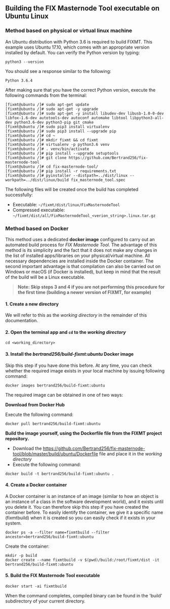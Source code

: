## Building the FIX Masternode Tool executable on Ubuntu Linux

### Method based on physical or virtual linux machine

An Ubuntu distribution with Python 3.6 is required to build FIXMT. This example uses Ubuntu 17.10, which comes with an appropriate version installed by default. You can verify the Python version by typing:

```
python3 --version
```

You should see a response similar to the following:

  `Python 3.6.4`

After making sure that you have the correct Python version, execute the following commands from the terminal:

```
[fixmt@ubuntu /]# sudo apt-get update
[fixmt@ubuntu /]# sudo apt-get -y upgrade
[fixmt@ubuntu /]# sudo apt-get -y install libudev-dev libusb-1.0-0-dev libfox-1.6-dev autotools-dev autoconf automake libtool libpython3-all-dev python3.6-dev python3-pip git cmake
[fixmt@ubuntu /]# sudo pip3 install virtualenv
[fixmt@ubuntu /]# sudo pip3 install --upgrade pip
[fixmt@ubuntu /]# cd ~
[fixmt@ubuntu /]# mkdir fixmt && cd fixmt
[fixmt@ubuntu /]# virtualenv -p python3.6 venv
[fixmt@ubuntu /]# . venv/bin/activate
[fixmt@ubuntu /]# pip install --upgrade setuptools
[fixmt@ubuntu /]# git clone https://github.com/Bertrand256/fix-masternode-tool
[fixmt@ubuntu /]# cd fix-masternode-tool/
[fixmt@ubuntu /]# pip install -r requirements.txt
[fixmt@ubuntu /]# pyinstaller --distpath=../dist/linux --workpath=../dist/linux/build fix_masternode_tool.spec
```

The following files will be created once the build has completed successfully:

* Executable: `~/fixmt/dist/linux/FixMasternodeTool`
* Compressed executable: `~/fixmt/dist/all/FixMasternodeTool_<verion_string>.linux.tar.gz`


### Method based on Docker

This method uses a dedicated **docker image** configured to carry out an automated build process for *FIX Masternode Tool*. The advantage of this method is its simplicity and the fact that it does not make any changes in the list of installed apps/libraries on your physical/virtual machine. All necessary dependencies are installed inside the Docker container. The second important advantage is that compilation can also be carried out on Windows or macOS (if Docker is installed), but keep in mind that the result of the build will be a Linux executable.

> **Note: Skip steps 3 and 4 if you are not performing this procedure for the first time (building a newer version of FIXMT, for example)**

#### 1. Create a new directory
We will refer to this as the *working directory* in the remainder of this documentation.

#### 2. Open the terminal app and `cd` to the *working directory*

```
cd <working_directory>
```

#### 3. Install the *bertrand256/build-fixmt:ubuntu* Docker image

Skip this step if you have done this before. At any time, you can check whether the required image exists in your local machine by issuing following command:

```
docker images bertrand256/build-fixmt:ubuntu
```

The required image can be obtained in one of two ways:

**Download from Docker Hub**

Execute the following command:

```
docker pull bertrand256/build-fixmt:ubuntu
```

**Build the image yourself, using the Dockerfile file from the FIXMT project repository.** 

* Download the https://github.com/Bertrand256/fix-masternode-tool/blob/master/build/ubuntu/Dockerfile file and place it in the *working directory*
* Execute the following command:
```
docker build -t bertrand256/build-fixmt:ubuntu .
```

#### 4. Create a Docker container

A Docker container is an instance of an image (similar to how an object is an instance of a class in the software development world), and it exists until you delete it. You can therefore skip this step if you have created the container before. To easily identify the container, we give it a specific name (fixmtbuild) when it is created so you can easily check if it exists in your system.

```
docker ps -a --filter name=fixmtbuild --filter ancestor=bertrand256/build-fixmt:ubuntu
```
Create the container:

``` 
mkdir -p build
docker create --name fixmtbuild -v $(pwd)/build:/root/fixmt/dist -it bertrand256/build-fixmt:ubuntu
```

#### 5. Build the FIX Masternode Tool executable

```
docker start -ai fixmtbuild
```

When the command completes, compiled binary can be found in the 'build' subdirectory of your current directory.
